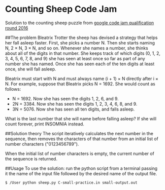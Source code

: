 # Counting Sheep Code Jam
Solution to the counting sheep puzzle from [google code jam qualification round 2016](https://code.google.com/codejam/contest/6254486/dashboard)

##The problem
Bleatrix Trotter the sheep has devised a strategy that helps her fall asleep faster. First, she picks a number N. Then she starts naming N, 2 × N, 3 × N, and so on. Whenever she names a number, she thinks about all of the digits in that number. She keeps track of which digits (0, 1, 2, 3, 4, 5, 6, 7, 8, and 9) she has seen at least once so far as part of any number she has named. Once she has seen each of the ten digits at least once, she will fall asleep.

Bleatrix must start with N and must always name (i + 1) × N directly after i × N. For example, suppose that Bleatrix picks N = 1692. She would count as follows:

- N = 1692. Now she has seen the digits 1, 2, 6, and 9.
- 2N = 3384. Now she has seen the digits 1, 2, 3, 4, 6, 8, and 9.
- 3N = 5076. Now she has seen all ten digits, and falls asleep.

What is the last number that she will name before falling asleep? If she will count forever, print INSOMNIA instead.

##Solution theory
The script iteratively calculates the next number in the sequence, then removes the characters of that number from an initial list of number characters ("0123456789").

When the initial list of number characters is empty, the current number of the sequence is returned.

##Usage
To use the solution: run the python script from a terminal passing it the name of the input file followed by the desired name of the output file.   

```
$ /User python sheep.py C-small-practice.in small-output.out
